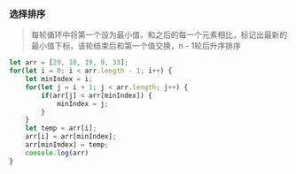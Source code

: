 ### 选择排序

> 每轮循环中将第一个设为最小值，和之后的每一个元素相比，标记出最新的最小值下标，该轮结束后和第一个值交换，n - 1轮后升序排序

```js
let arr = [29, 10, 19, 9, 33];
for(let i = 0; i < arr.length - 1; i++) {
    let minIndex = i;
    for(let j = i + 1; j < arr.length; j++) {
        if(arr[j] < arr[minIndex]) {
            minIndex = j;
        }
    }
    let temp = arr[i];
    arr[i] = arr[minIndex];
    arr[minIndex] = temp;
    console.log(arr)
}
```



